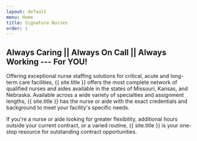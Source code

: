 ```yaml
---
layout: default
menu: Home
title: Signature Nurses
order: 1
---
```


## Always Caring || Always On Call || Always Working --- For YOU!

Offering exceptional nurse staffing solutions for critical, acute and long-term care facilities, {{ site.title }} offers the most complete network of qualified nurses and aides available in the states of Missouri, Kansas, and Nebraska. Available across a wide variety of specialties and assignment lengths, {{ site.title }} has the nurse or aide with the exact credentials and background to meet your facility's specific needs.

If you're a nurse or aide looking for greater flexibility, additional hours outside your current contract, or a varied routine, {{ site.title }} is your one-stop resource for outstanding contract opportunities.
